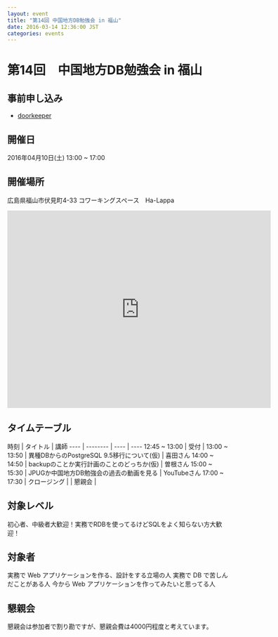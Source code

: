 ```yaml
---
layout: event
title: "第14回 中国地方DB勉強会 in 福山"
date: 2016-03-14 12:36:00 JST
categories: events
---
```


# 第14回　中国地方DB勉強会 in 福山

## 事前申し込み

* [doorkeeper](https://dbstudychugoku.doorkeeper.jp/events/41097)

## 開催日
2016年04月10日(土) 13:00 ~ 17:00

## 開催場所　
広島県福山市伏見町4-33 コワーキングスペース　Ha-Lappa
<iframe src="https://www.google.com/maps/embed?pb=!1m18!1m12!1m3!1d3288.57542116266!2d133.3617905152266!3d34.48829358048958!2m3!1f0!2f0!3f0!3m2!1i1024!2i768!4f13.1!3m3!1m2!1s0x0%3A0x0!2zMzTCsDI5JzE3LjkiTiAxMzPCsDIxJzUwLjMiRQ!5e0!3m2!1sja!2sjp!4v1457926730091" width="600" height="450" frameborder="0" style="border:0" allowfullscreen></iframe>

## タイムテーブル

時刻 | タイトル | 講師
---- | -------- | ---- | ----
12:45 ~ 13:00 | 受付 |
13:00 ~ 13:50 | 異種DBからのPostgreSQL 9.5移行について(仮)  | 喜田さん
14:00 ~ 14:50 | backupのことか実行計画のことのどっちか(仮) 	| 曽根さん
15:00 ~ 15:30 | JPUGか中国地方DB勉強会の過去の動画を見る | YouTubeさん
17:00 ~ 17:30 | クロージング |
              | 懇親会 |

## 対象レベル

初心者、中級者大歓迎！実務でRDBを使ってるけどSQLをよく知らない方大歓迎！

## 対象者

実務で Web アプリケーションを作る、設計をする立場の人
実務で DB で苦しんだことがある人
今から Web アプリケーションを作ってみたいと思ってる人

## 懇親会

懇親会は参加者で割り勘ですが、懇親会費は4000円程度と考えています。

